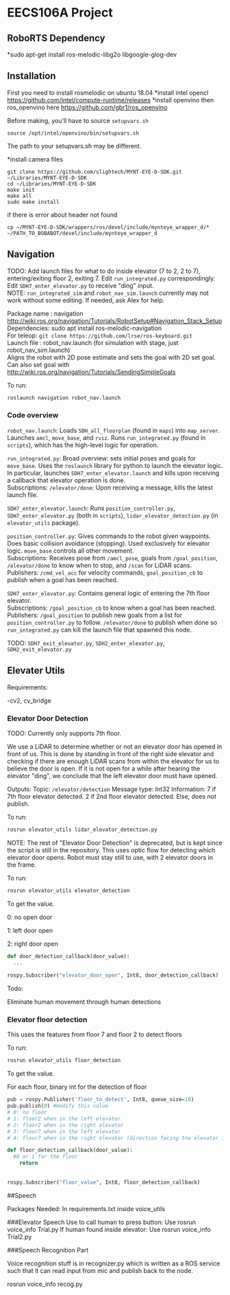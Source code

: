 # EECS106A Project
## RoboRTS Dependency
*sudo apt-get install ros-melodic-libg2o libgoogle-glog-dev

## Installation
First you need to install rosmelodic on ubuntu 18.04
*install intel opencl https://github.com/intel/compute-runtime/releases
*install openvino then ros_openvino here https://github.com/gbr1/ros_openvino

Before making, you'll have to source `setupvars.sh`
```
source /opt/intel/openvino/bin/setupvars.sh
```
The path to your setupvars.sh may be different.

*install camera files 
```
git clone https://github.com/slightech/MYNT-EYE-D-SDK.git ~/Libraries/MYNT-EYE-D-SDK
cd ~/Libraries/MYNT-EYE-D-SDK
make init
make all
sudo make install
```
if there is error about header not found
```
cp ~/MYNT-EYE-D-SDK/wrappers/ros/devel/include/mynteye_wrapper_d/*  
~/PATH_TO_BOBABOT/devel/include/mynteye_wrapper_d
```

## Navigation

TODO: Add launch files for what to do inside elevator (7 to 2, 2 to 7), entering/exiting floor 2, exiting 7. Edit `run_integrated.py` correspondingly. Edit `SDH7_enter_elevator.py` to receive "ding" input. \
NOTE: `run_integrated_sim` and `robot_nav_sim.launch` currently may not work without some editing. If needed, ask Alex for help.

Package name : navigation \
http://wiki.ros.org/navigation/Tutorials/RobotSetup#Navigation_Stack_Setup \
Dependencies: sudo apt install ros-melodic-navigation \
For teleop: `git clone https://github.com/lrse/ros-keyboard.git` \
Launch file : robot_nav.launch (for simulation with stage, just robot_nav_sim.launch)  \
Aligns the robot with 2D pose estimate and sets the goal with 2D set goal. Can also set goal with http://wiki.ros.org/navigation/Tutorials/SendingSimpleGoals

To run:
``` bash
roslaunch navigation robot_nav.launch
```

### Code overview

`robot_nav.launch`: Loads `SDH_all_floorplan` (found in `maps`) into `map_server`. Launches `amcl`, `move_base`, and `rviz`. Runs `run_integrated.py` (found in `scripts`), which has the high-level logic for operation.

`run_integrated.py`: Broad overview: sets initial poses and goals for `move_base`. Uses the `roslaunch` library for python to launch the elevator logic. In particular, launches `SDH7_enter_elevator.launch` and kills upon receiving a callback that elevator operation is done. \
Subscriptions: `/elevator/done`: Upon receiving a message, kills the latest launch file.

`SDH7_enter_elevator.launch`: Runs `position_controller.py`, `SDH7_enter_elevator.py` (both in `scripts`), `lidar_elevator_detection.py` (in `elevator_utils` package). 

`position_controller.py`: Gives commands to the robot given waypoints. Does basic collision avoidance (stopping). Used exclusively for elevator logic. `move_base` controls all other movement. \
Subscriptions: Receives pose from `/amcl_pose`, goals from `/goal_position`, `/elevator/done` to know when to stop, and `/scan` for LiDAR scans. \
Publishers: `/cmd_vel_acc` for velocity commands, `goal_position_cb` to publish when a goal has been reached.

`SDH7_enter_elevator.py`: Contains general logic of entering the 7th floor elevator. \
Subscriptions: `/goal_position_cb` to know when a goal has been reached. \
Publishers: `/goal_position` to publish new goals from a list for `position_controller.py` to follow. `/elevator/done` to publish when done so `run_integrated.py` can kill the launch file that spawned this node. 

TODO: `SDH7_exit_elevator.py`, `SDH2_enter_elevator.py`, `SDH2_exit_elevator.py`

## Elevater Utils

Requirements:

-cv2, cv_bridge

### Elevator Door Detection

TODO: Currently only supports 7th floor.

We use a LiDAR to determine whether or not an elevator door has opened in front of us. This is done by standing in front of the right side elevator and checking if there are enough LiDAR scans from within the elevator for us to believe the door is open. If it is not open for a while after hearing the elevator "ding", we conclude that the left elevator door must have opened.

Outputs:
Topic: `/elevator/detection`
Message type: Int32
Information: 7 if 7th floor elevator detected. 2 if 2nd floor elevator detected. Else, does not publish.

To run:

```bash
rosrun elevator_utils lidar_elevator_detection.py
```

NOTE: The rest of "Elevator Door Detection" is deprecated, but is kept since the script is still in the repository.
This uses optic flow for detecting which elevator door opens. Robot must stay still to use, with 2 elevator doors in the frame.

To run:

```bash
rosrun elevator_utils elevator_detection
```

To get the value. 

0: no open door

1: left door open

2: right door open

```python
def door_detection_callback(door_value):
  ...
  
rospy.Subscriber("elevator_door_open", Int8, door_detection_callback)
```

Todo:

Eliminate human movement through human detections

### Elevator floor detection

This uses the features from floor 7 and floor 2 to detect floors

To run:

```bash
rosrun elevator_utils floor_detection
```

To get the value. 

For each floor, binary int for the detection of floor

```python
pub = rospy.Publisher('floor_to_detect', Int8, queue_size=10)
pub.publish(0) #modify this value
# 0: no floor
# 1: floor2 when in the left elevator
# 2: floor2 when in the right elevator
# 3: floor7 when in the left elevator
# 4: floor7 when in the right elevator (direction facing the elevator from outside)

def floor_detection_callback(door_value):
  #0 or 1 for the floor
	return
  
  
rospy.Subscriber("floor_value", Int8, floor_detection_callback)
```




##Speech

Packages Needed: In requirements.txt inside voice_utils

###Elevator Speech
Use to call human to press button:
Use rosrun voice_info Trial.py
If human found inside elevator:
Use rosrun voice_info Trial2.py

###Speech Recognition Part

Voice recognition stuff is in recognizer.py which is written as a ROS service such that it can read input from mic and publish back to the node.

rosrun voice_info recog.py
